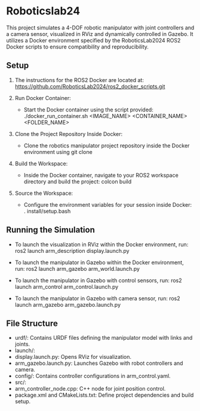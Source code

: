 Roboticslab24
=============

This project simulates a 4-DOF robotic manipulator with joint controllers and a camera sensor, visualized in RViz and dynamically controlled in Gazebo. It utilizes a Docker environment specified by the RoboticsLab2024 ROS2 Docker scripts to ensure compatibility and reproducibility.

Setup
-----

1. The instructions for the ROS2 Docker are located at: https://github.com/RoboticsLab2024/ros2_docker_scripts.git

2. Run Docker Container:
   - Start the Docker container using the script provided:
     ./docker_run_container.sh <IMAGE_NAME> <CONTAINER_NAME> <FOLDER_NAME>

3. Clone the Project Repository Inside Docker:
   - Clone the robotics manipulator project repository inside the Docker environment using git clone

4. Build the Workspace:
   - Inside the Docker container, navigate to your ROS2 workspace directory and build the project:
     colcon build

5. Source the Workspace:
   - Configure the environment variables for your session inside Docker:
     . install/setup.bash

Running the Simulation
----------------------

- To launch the visualization in RViz within the Docker environment, run:
     ros2 launch arm_description display.launch.py
  
- To launch the manipulator in Gazebo within the Docker environment, run:
     ros2 launch arm_gazebo arm_world.launch.py

- To launch the manipulator in Gazebo with control sensors, run:
     ros2 launch arm_control arm_control.launch.py

- To launch the manipulator in Gazebo with camera sensor, run:
     ros2 launch arm_gazebo arm_gazebo.launch.py


File Structure
--------------

- urdf/: Contains URDF files defining the manipulator model with links and joints.
- launch/:
- display.launch.py: Opens RViz for visualization.
- arm_gazebo.launch.py: Launches Gazebo with robot controllers and camera.
- config/: Contains controller configurations in arm_control.yaml.
- src/:
- arm_controller_node.cpp: C++ node for joint position control.
- package.xml and CMakeLists.txt: Define project dependencies and build setup.
